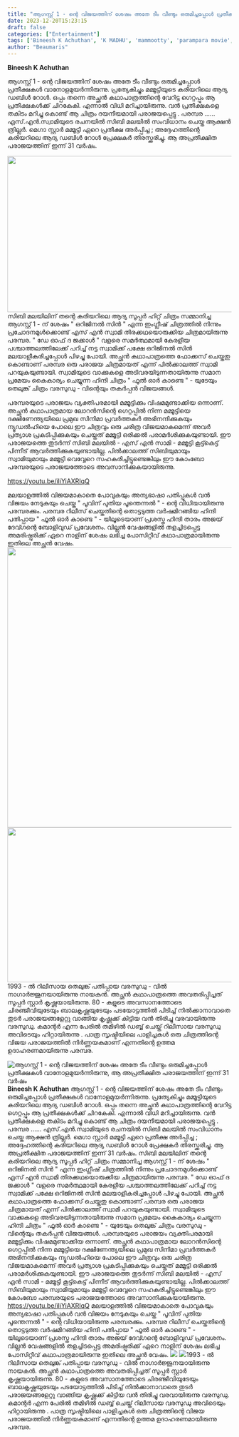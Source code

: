 ```yaml
---
title: "ആഗസ്റ്റ് 1 - ന്റെ വിജയത്തിന് ശേഷം അതേ ടീം വീണ്ടും ഒരുമിച്ചപ്പോൾ പ്രതീക്ഷകൾ വാനോളമുയർന്നിരുന്നു, ആ അപ്രതീക്ഷിത പരാജയത്തിന് ഇന്ന് 31 വർഷം"
date: 2023-12-20T15:23:15
draft: false
categories: ["Entertainment"]
tags: ['Bineesh K Achuthan', 'K MADHU', 'mammootty', 'parampara movie', 'SN Swami']
author: "Beaumaris"
---
```


<strong>Bineesh K Achuthan </strong>

ആഗസ്റ്റ് 1 - ന്റെ വിജയത്തിന് ശേഷം അതേ ടീം വീണ്ടും ഒരുമിച്ചപ്പോൾ പ്രതീക്ഷകൾ വാനോളമുയർന്നിരുന്നു. പ്രത്യേകിച്ചും മമ്മൂട്ടിയുടെ കരിയറിലെ ആദ്യ ഡബിൾ റോൾ. ഒപ്പം തന്നെ അച്ഛൻ കഥാപാത്രത്തിന്റെ വേറിട്ട ഗെറ്റപ്പും ആ പ്രതീക്ഷകൾക്ക് ചിറകേകി. എന്നാൽ വിധി മറിച്ചായിരുന്നു. വൻ പ്രതീക്ഷകളെ തകിടം മറിച്ചു കൊണ്ട് ആ ചിത്രം ദയനീയമായി പരാജയപ്പെട്ടു . പരമ്പര ...... എസ്.എൻ.സ്വാമിയുടെ രചനയിൽ സിബി മലയിൽ സംവിധാനം ചെയ്ത ആക്ഷൻ ത്രില്ലർ. മെഗാ സ്റ്റാർ മമ്മൂട്ടി ഏറെ പ്രതീക്ഷ അർപ്പിച്ച ; അദ്ദേഹത്തിന്റെ കരിയറിലെ ആദ്യ ഡബിൾ റോൾ പ്രേക്ഷകർ തിരസ്ക്കരിച്ചു. ആ അപ്രതീക്ഷിത പരാജയത്തിന് ഇന്ന് 31 വർഷം.

<img class="size-full wp-image-434906 aligncenter" src="https://cdn.boolokam.com/articles/2023/12/wfwffg-1.jpg" alt="" width="640" height="350" />സിബി മലയിലിന് തന്റെ കരിയറിലെ ആദ്യ സൂപ്പർ ഹിറ്റ് ചിത്രം സമ്മാനിച്ച ആഗസ്റ്റ് 1 - ന് ശേഷം " ഒറിജിനൽ സിൻ " എന്ന ഇംഗ്ലീഷ് ചിത്രത്തിൽ നിന്നും പ്രചോദനമുൾക്കൊണ്ട് എസ് എൻ സ്വാമി തിരക്കഥയൊരുക്കിയ ചിത്രമായിരുന്നു പരമ്പര. " ഡേ ഓഫ് ദ ജക്കാൾ " വളരെ സമർത്ഥമായി കേരളീയ പശ്ചാത്തലത്തിലേക്ക് പറിച്ച് നട്ട സ്വാമിക്ക് പക്ഷേ ഒറിജിനൽ സിൻ മലയാളീകരിച്ചപ്പോൾ പിഴച്ചു പോയി. അച്ഛൻ കഥാപാത്രത്തെ ഫോക്കസ് ചെയ്തതു കൊണ്ടാണ് പരമ്പര ഒരു പരാജയ ചിത്രമായത് എന്ന് പിൽക്കാലത്ത് സ്വാമി പറയുകയുണ്ടായി. സ്വാമിയുടെ വാക്കുകളെ അടിവരയിടുന്നതായിരുന്നു സമാന പ്രമേയം കൈകാര്യം ചെയ്യുന്ന ഹിന്ദി ചിത്രം " ഫൂൽ ഓർ കാണ്ടെ " - യുടേയും തെലുങ്ക് ചിത്രം വരസുഡു - വിന്റെയും തകർപ്പൻ വിജയങ്ങൾ.

പരമ്പരയുടെ പരാജയം വ്യക്തിപരമായി മമ്മൂട്ടിക്കും വിഷമമുണ്ടാക്കിയ ഒന്നാണ്. അച്ഛൻ കഥാപാത്രമായ ലോറൻസിന്റെ ഗെറ്റപ്പിൽ നിന്ന മമ്മൂട്ടിയെ ദക്ഷിണേന്ത്യയിലെ പ്രമുഖ സിനിമാ പ്രവർത്തകർ അഭിനന്ദിക്കുകയും ന്യൂഡൽഹിയെ പോലെ ഈ ചിത്രവും ഒരു ചരിത്ര വിജയമാകുമെന്ന് അവർ പ്രത്യാശ പ്രകടിപ്പിക്കുകയും ചെയ്തത് മമ്മൂട്ടി ഒരിക്കൽ പരാമർശിക്കുകയുണ്ടായി. ഈ പരാജയത്തെ തുടർന്ന് സിബി മലയിൽ - എസ് എൻ സാമി - മമ്മൂട്ടി കൂട്ട്കെട്ട് പിന്നീട് ആവർത്തിക്കുകയുണ്ടായില്ല. പിൽക്കാലത്ത് സിബിയുമായും സ്വാമിയുമായും മമ്മൂട്ടി വെവ്വേറെ സഹകരിച്ചിട്ടുണ്ടെങ്കിലും ഈ കോംബോ പരമ്പരയുടെ പരാജയത്തോടെ അവസാനിക്കുകയായിരുന്നു.

https://youtu.be/iliYiAXRIqQ

മലയാളത്തിൽ വിജയമാകാതെ പോവുകയും അന്യഭാഷാ പതിപ്പുകൾ വൻ വിജയം നേടുകയും ചെയ്ത " പൂവിന് പുതിയ പൂന്തെന്നൽ " - ന്റെ വിധിയായിരുന്നു പരമ്പരക്കും. പരമ്പര റിലീസ് ചെയ്തതിന്റെ തൊട്ടടുത്ത വർഷമിറങ്ങിയ ഹിന്ദി പതിപ്പായ " ഫൂൽ ഓർ കാണ്ടെ " - യിലൂടെയാണ് പ്രശസ്ത ഹിന്ദി താരം അജയ് ദേവ്ഗന്റെ ബോളിവുഡ് പ്രവേശനം. വില്ലൻ വേഷങ്ങളിൽ തളച്ചിടപ്പെട്ട അമരിഷ്പുരിക്ക് ഏറെ നാളിന് ശേഷം ലഭിച്ച പോസിറ്റീവ് കഥാപാത്രമായിരുന്നു ഇതിലെ അച്ഛൻ വേഷം. <img class=" wp-image-434910 aligncenter" src="https://cdn.boolokam.com/articles/2023/12/dffffff.jpg" alt="" width="628" height="628" /> <img class="size-full wp-image-434911 aligncenter" src="https://cdn.boolokam.com/articles/2023/12/fqffff.jpg" alt="" width="600" height="347" />1993 - ൽ റിലീസായ തെലുങ്ക് പതിപ്പായ വരസുഡു - വിൽ നാഗാർജ്ജുനയായിരുന്നു നായകൻ. അച്ഛൻ കഥാപാത്രത്തെ അവതരിപ്പിച്ചത് സൂപ്പർ സ്റ്റാർ കൃഷ്ണയായിരുന്നു. 80 - കളുടെ അവസാനത്തോടെ ചിരഞ്ജീവിയുടേയും ബാലകൃഷ്ണയുടേയും പടയോട്ടത്തിൽ പിടിച്ച് നിൽക്കാനാവാതെ തുടർ പരാജയങ്ങളേറ്റു വാങ്ങിയ കൃഷ്ണക്ക് കിട്ടിയ വൻ തിരിച്ചു വരവായിരുന്നു വരസുഡു. കമാന്റർ എന്ന പേരിൽ തമിഴിൽ ഡബ്ബ് ചെയ്ത് റിലീസായ വരസുഡു അവിടെയും ഹിറ്റായിരുന്നു . പാത്ര സൃഷ്ടിയിലെ പാളിച്ചകൾ ഒരു ചിത്രത്തിന്റെ വിജയ പരാജയത്തിൽ നിർണ്ണയകമാണ് എന്നതിന്റെ ഉത്തമ ഉദാഹരണമായിരുന്നു പരമ്പര.


![ആഗസ്റ്റ് 1 - ന്റെ വിജയത്തിന് ശേഷം അതേ ടീം വീണ്ടും ഒരുമിച്ചപ്പോൾ പ്രതീക്ഷകൾ വാനോളമുയർന്നിരുന്നു, ആ അപ്രതീക്ഷിത പരാജയത്തിന് ഇന്ന് 31 വർഷം](https://cdn.boolokam.com/articles/2023/12/wfwffg-1.jpg)**Bineesh K Achuthan** ആഗസ്റ്റ് 1 - ന്റെ വിജയത്തിന് ശേഷം അതേ ടീം വീണ്ടും ഒരുമിച്ചപ്പോൾ പ്രതീക്ഷകൾ വാനോളമുയർന്നിരുന്നു. പ്രത്യേകിച്ചും മമ്മൂട്ടിയുടെ കരിയറിലെ ആദ്യ ഡബിൾ റോൾ. ഒപ്പം തന്നെ അച്ഛൻ കഥാപാത്രത്തിന്റെ വേറിട്ട ഗെറ്റപ്പും ആ പ്രതീക്ഷകൾക്ക് ചിറകേകി. എന്നാൽ വിധി മറിച്ചായിരുന്നു. വൻ പ്രതീക്ഷകളെ തകിടം മറിച്ചു കൊണ്ട് ആ ചിത്രം ദയനീയമായി പരാജയപ്പെട്ടു . പരമ്പര ...... എസ്.എൻ.സ്വാമിയുടെ രചനയിൽ സിബി മലയിൽ സംവിധാനം ചെയ്ത ആക്ഷൻ ത്രില്ലർ. മെഗാ സ്റ്റാർ മമ്മൂട്ടി ഏറെ പ്രതീക്ഷ അർപ്പിച്ച ; അദ്ദേഹത്തിന്റെ കരിയറിലെ ആദ്യ ഡബിൾ റോൾ പ്രേക്ഷകർ തിരസ്ക്കരിച്ചു. ആ അപ്രതീക്ഷിത പരാജയത്തിന് ഇന്ന് 31 വർഷം. സിബി മലയിലിന് തന്റെ കരിയറിലെ ആദ്യ സൂപ്പർ ഹിറ്റ് ചിത്രം സമ്മാനിച്ച ആഗസ്റ്റ് 1 - ന് ശേഷം " ഒറിജിനൽ സിൻ " എന്ന ഇംഗ്ലീഷ് ചിത്രത്തിൽ നിന്നും പ്രചോദനമുൾക്കൊണ്ട് എസ് എൻ സ്വാമി തിരക്കഥയൊരുക്കിയ ചിത്രമായിരുന്നു പരമ്പര. " ഡേ ഓഫ് ദ ജക്കാൾ " വളരെ സമർത്ഥമായി കേരളീയ പശ്ചാത്തലത്തിലേക്ക് പറിച്ച് നട്ട സ്വാമിക്ക് പക്ഷേ ഒറിജിനൽ സിൻ മലയാളീകരിച്ചപ്പോൾ പിഴച്ചു പോയി. അച്ഛൻ കഥാപാത്രത്തെ ഫോക്കസ് ചെയ്തതു കൊണ്ടാണ് പരമ്പര ഒരു പരാജയ ചിത്രമായത് എന്ന് പിൽക്കാലത്ത് സ്വാമി പറയുകയുണ്ടായി. സ്വാമിയുടെ വാക്കുകളെ അടിവരയിടുന്നതായിരുന്നു സമാന പ്രമേയം കൈകാര്യം ചെയ്യുന്ന ഹിന്ദി ചിത്രം " ഫൂൽ ഓർ കാണ്ടെ " - യുടേയും തെലുങ്ക് ചിത്രം വരസുഡു - വിന്റെയും തകർപ്പൻ വിജയങ്ങൾ. പരമ്പരയുടെ പരാജയം വ്യക്തിപരമായി മമ്മൂട്ടിക്കും വിഷമമുണ്ടാക്കിയ ഒന്നാണ്. അച്ഛൻ കഥാപാത്രമായ ലോറൻസിന്റെ ഗെറ്റപ്പിൽ നിന്ന മമ്മൂട്ടിയെ ദക്ഷിണേന്ത്യയിലെ പ്രമുഖ സിനിമാ പ്രവർത്തകർ അഭിനന്ദിക്കുകയും ന്യൂഡൽഹിയെ പോലെ ഈ ചിത്രവും ഒരു ചരിത്ര വിജയമാകുമെന്ന് അവർ പ്രത്യാശ പ്രകടിപ്പിക്കുകയും ചെയ്തത് മമ്മൂട്ടി ഒരിക്കൽ പരാമർശിക്കുകയുണ്ടായി. ഈ പരാജയത്തെ തുടർന്ന് സിബി മലയിൽ - എസ് എൻ സാമി - മമ്മൂട്ടി കൂട്ട്കെട്ട് പിന്നീട് ആവർത്തിക്കുകയുണ്ടായില്ല. പിൽക്കാലത്ത് സിബിയുമായും സ്വാമിയുമായും മമ്മൂട്ടി വെവ്വേറെ സഹകരിച്ചിട്ടുണ്ടെങ്കിലും ഈ കോംബോ പരമ്പരയുടെ പരാജയത്തോടെ അവസാനിക്കുകയായിരുന്നു. https://youtu.be/iliYiAXRIqQ മലയാളത്തിൽ വിജയമാകാതെ പോവുകയും അന്യഭാഷാ പതിപ്പുകൾ വൻ വിജയം നേടുകയും ചെയ്ത " പൂവിന് പുതിയ പൂന്തെന്നൽ " - ന്റെ വിധിയായിരുന്നു പരമ്പരക്കും. പരമ്പര റിലീസ് ചെയ്തതിന്റെ തൊട്ടടുത്ത വർഷമിറങ്ങിയ ഹിന്ദി പതിപ്പായ " ഫൂൽ ഓർ കാണ്ടെ " - യിലൂടെയാണ് പ്രശസ്ത ഹിന്ദി താരം അജയ് ദേവ്ഗന്റെ ബോളിവുഡ് പ്രവേശനം. വില്ലൻ വേഷങ്ങളിൽ തളച്ചിടപ്പെട്ട അമരിഷ്പുരിക്ക് ഏറെ നാളിന് ശേഷം ലഭിച്ച പോസിറ്റീവ് കഥാപാത്രമായിരുന്നു ഇതിലെ അച്ഛൻ വേഷം. ![](https://cdn.boolokam.com/articles/2023/12/dffffff.jpg) ![](https://cdn.boolokam.com/articles/2023/12/fqffff.jpg)1993 - ൽ റിലീസായ തെലുങ്ക് പതിപ്പായ വരസുഡു - വിൽ നാഗാർജ്ജുനയായിരുന്നു നായകൻ. അച്ഛൻ കഥാപാത്രത്തെ അവതരിപ്പിച്ചത് സൂപ്പർ സ്റ്റാർ കൃഷ്ണയായിരുന്നു. 80 - കളുടെ അവസാനത്തോടെ ചിരഞ്ജീവിയുടേയും ബാലകൃഷ്ണയുടേയും പടയോട്ടത്തിൽ പിടിച്ച് നിൽക്കാനാവാതെ തുടർ പരാജയങ്ങളേറ്റു വാങ്ങിയ കൃഷ്ണക്ക് കിട്ടിയ വൻ തിരിച്ചു വരവായിരുന്നു വരസുഡു. കമാന്റർ എന്ന പേരിൽ തമിഴിൽ ഡബ്ബ് ചെയ്ത് റിലീസായ വരസുഡു അവിടെയും ഹിറ്റായിരുന്നു . പാത്ര സൃഷ്ടിയിലെ പാളിച്ചകൾ ഒരു ചിത്രത്തിന്റെ വിജയ പരാജയത്തിൽ നിർണ്ണയകമാണ് എന്നതിന്റെ ഉത്തമ ഉദാഹരണമായിരുന്നു പരമ്പര.
